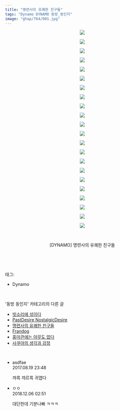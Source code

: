 ```yaml
---
title: "명련사의 유쾌한 친구들"
tags: "Dynamo DYNAMO 동방_동인지"
image: "ghap/764/001.jpg"
---
```

<div class="article">
<p style="text-align: center; clear: none; float: none;"><img src="{{ site.nasurl }}/ghap/764/001.jpg"/></p>
<p style="text-align: center; clear: none; float: none;"><img src="{{ site.nasurl }}/ghap/764/002.jpg"/></p>
<p style="text-align: center; clear: none; float: none;"><img src="{{ site.nasurl }}/ghap/764/003.jpg"/></p>
<p style="text-align: center; clear: none; float: none;"><img src="{{ site.nasurl }}/ghap/764/004.jpg"/></p>
<p style="text-align: center; clear: none; float: none;"><img src="{{ site.nasurl }}/ghap/764/005.jpg"/></p>
<p style="text-align: center; clear: none; float: none;"><img src="{{ site.nasurl }}/ghap/764/006.jpg"/></p>
<p style="text-align: center; clear: none; float: none;"><img src="{{ site.nasurl }}/ghap/764/007.jpg"/></p>
<p style="text-align: center; clear: none; float: none;"><img src="{{ site.nasurl }}/ghap/764/008.jpg"/></p>
<p style="text-align: center; clear: none; float: none;"><img src="{{ site.nasurl }}/ghap/764/009.jpg"/></p>
<p style="text-align: center; clear: none; float: none;"><img src="{{ site.nasurl }}/ghap/764/010.jpg"/></p>
<p style="text-align: center; clear: none; float: none;"><img src="{{ site.nasurl }}/ghap/764/011.jpg"/></p>
<p style="text-align: center; clear: none; float: none;"><img src="{{ site.nasurl }}/ghap/764/012.jpg"/></p>
<p style="text-align: center; clear: none; float: none;"><img src="{{ site.nasurl }}/ghap/764/013.jpg"/></p>
<p style="text-align: center; clear: none; float: none;"><img src="{{ site.nasurl }}/ghap/764/014.jpg"/></p>
<p style="text-align: center; clear: none; float: none;"><img src="{{ site.nasurl }}/ghap/764/015.jpg"/></p>
<p style="text-align: center; clear: none; float: none;"><img src="{{ site.nasurl }}/ghap/764/016.jpg"/></p>
<p style="text-align: center; clear: none; float: none;"><img src="{{ site.nasurl }}/ghap/764/017.jpg"/></p>
<p style="text-align: center; clear: none; float: none;"><img src="{{ site.nasurl }}/ghap/764/018.jpg"/></p>
<p style="text-align: center; clear: none; float: none;"><img src="{{ site.nasurl }}/ghap/764/019.jpg"/></p>
<p style="text-align: center; clear: none; float: none;"><img src="{{ site.nasurl }}/ghap/764/020.jpg"/></p>
<p style="text-align: center; clear: none; float: none;"><img src="{{ site.nasurl }}/ghap/764/021.jpg"/></p>
<p style="text-align: center; clear: none; float: none;"><img src="{{ site.nasurl }}/ghap/764/022.jpg"/></p>
<p style="text-align: center; clear: none; float: none;"><br/></p>
<p style="text-align: center; clear: none; float: none;">[DYNAMO] 명련사의 유쾌한 친구들</p>
<p><br/></p>
</div><br/>
<div class="tagTrail">
<p>태그: </p>
<ul>
<li>Dynamo</li>
</ul>
</div><br/>
<div class="another">
<p>'동방 동인지' 카테고리의 다른 글</p>
<ul>
<li><a href="/2016-07-09-ghap_766">빗소리에 섞이다</a></li>
<li><a href="/2016-07-09-ghap_765">PastDesire NostalgicDesire</a></li>
<li><a href="/2016-07-09-ghap_764">명련사의 유쾌한 친구들</a></li>
<li><a href="/2016-07-09-ghap_763">Frandog</a></li>
<li><a href="/2016-07-09-ghap_762">홍마관에는 아무도 없다</a></li>
<li><a href="/2016-07-08-ghap_761">사쿠야의 생각과 감정</a></li>
</ul>
</div><br/>
<div class="cb_module cb_fluid">
<div class="cb_wrt cb_profile">
<div class="comment">
<ul>
<li class="cb_thumb_off" id="comment15063865">
<div class="cb_comment_area">
<div class="cb_info_area">
<div class="cb_section">
<span class="cb_nick_name">asdfae</span>
</div>
<div class="cb_section">
<span class="cb_date">2017.08.19 23:48 </span>
</div>
</div>
<div class="cb_dsc_comment">
<p class="cb_dsc">
											꺄륵 꺄르륵 귀엽다
										</p>
</div>
</div></li>
<li class="cb_thumb_off" id="comment15382992">
<div class="cb_comment_area">
<div class="cb_info_area">
<div class="cb_section">
<span class="cb_nick_name">ㅇㅇ</span>
</div>
<div class="cb_section">
<span class="cb_date">2018.12.06 02:51 </span>
</div>
</div>
<div class="cb_dsc_comment">
<p class="cb_dsc">
											대단한데 기분나빠 ㅋㅋㅋ
										</p>
</div>
</div></li>
</ul>
</div>
</div><!-- commentList close -->
</div><br/>
